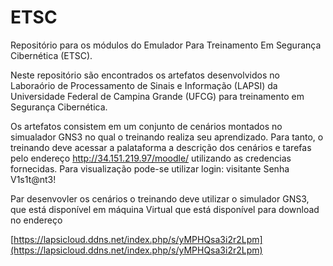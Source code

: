 # ETSC

Repositório para os módulos do Emulador Para Treinamento Em Segurança Cibernética (ETSC).

Neste repositório são encontrados os artefatos desenvolvidos no Laboraório de Processamento de Sinais e Informação (LAPSI) da Universidade Federal de Campina Grande (UFCG) para treinamento em Segurança Cibernética.

Os artefatos consistem em um conjunto de cenários montados no simualador GNS3 no qual o treinando realiza seu aprendizado. Para tanto, o treinando deve acessar a palataforma a descrição dos cenários e tarefas pelo endereço http://34.151.219.97/moodle/ utilizando as credencias fornecidas. Para visualização pode-se utilizar login: visitante Senha V1s1t@nt3!

Par desenvovler os cenários o treinando deve utilizar o simulador GNS3, que está disponível em máquina Virtual que está disponível para download no endereço

[https://lapsicloud.ddns.net/index.php/s/yMPHQsa3i2r2Lpm](https://lapsicloud.ddns.net/index.php/s/yMPHQsa3i2r2Lpm)

